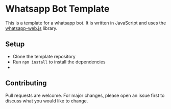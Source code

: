 # Whatsapp Bot Template

This is a template for a whatsapp bot. It is written in JavaScript and uses the [whatsapp-web.js](https://wwebjs.dev/) library.

## Setup

- Clone the template repository
- Run `npm install` to install the dependencies
- 
## Contributing

Pull requests are welcome. For major changes, please open an issue first to discuss what you would like to change.
